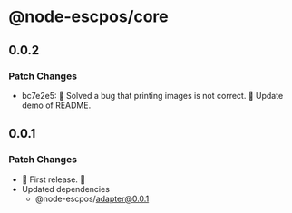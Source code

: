 # @node-escpos/core

## 0.0.2

### Patch Changes

- bc7e2e5: 🐛 Solved a bug that printing images is not correct.
  🧾 Update demo of README.

## 0.0.1

### Patch Changes

- 🌴 First release. 🌴
- Updated dependencies
  - @node-escpos/adapter@0.0.1

